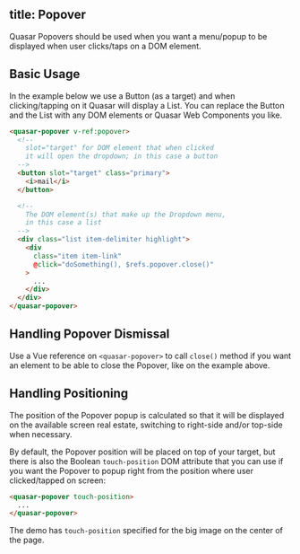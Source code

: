 title: Popover
---
Quasar Popovers should be used when you want a menu/popup to be displayed when user clicks/taps on a DOM element.

<input type="hidden" data-fullpage-demo="web-components/popover">

## Basic Usage
In the example below we use a Button (as a target) and when clicking/tapping on it Quasar will display a List.
You can replace the Button and the List with any DOM elements or Quasar Web Components you like.
``` html
<quasar-popover v-ref:popover>
  <!--
    slot="target" for DOM element that when clicked
    it will open the dropdown; in this case a button
  -->
  <button slot="target" class="primary">
    <i>mail</i>
  </button>

  <!--
    The DOM element(s) that make up the Dropdown menu,
    in this case a list
  -->
  <div class="list item-delimiter highlight">
    <div
      class="item item-link"
      @click="doSomething(), $refs.popover.close()"
    >
      ...
    </div>
  </div>
</quasar-popover>
```

## Handling Popover Dismissal
Use a Vue reference on `<quasar-popover>` to call `close()` method if you want an element to be able to close the Popover, like on the example above.

## Handling Positioning
The position of the Popover popup is calculated so that it will be displayed on the available screen real estate, switching to right-side and/or top-side when necessary.

By default, the Popover position will be placed on top of your target, but there is also the Boolean `touch-position` DOM attribute that you can use if you want the Popover to popup right from the position where user clicked/tapped on screen:
``` html
<quasar-popover touch-position>
  ...
</quasar-popover>
```
The demo has `touch-position` specified for the big image on the center of the page.
